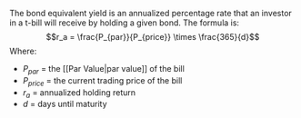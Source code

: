 The bond equivalent yield is an annualized percentage rate that an investor in a t-bill will receive by holding a given bond. The formula is:
$$r_a = \frac{P_{par}}{P_{price}} \times \frac{365}{d}$$
Where:
- $P_{par}$ = the [[Par Value|par value]] of the bill
- $P_{price}$ = the current trading price of the bill
- $r_a$ = annualized holding return
- $d$ = days until maturity